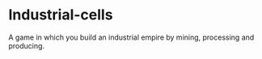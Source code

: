 # Industrial-cells
A game in which you build an industrial empire by mining, processing and producing.
